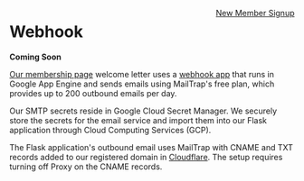 <a style="float:right" href="https://docs.google.com/forms/d/e/1FAIpQLScXSX0_myDcB4_Z32hpGC71PXVsMmgy_dyZPY0aPEWamyzV-w/viewform" class="btn btn-success">New Member Signup</a>

# Webhook

**Coming Soon**

[Our membership page](../) welcome letter uses a [webhook app](https://github.com/modelEarth/webhook) that runs in Google App Engine and sends emails using MailTrap's free plan, which provides up to 200 outbound emails per day. 

Our SMTP secrets reside in Google Cloud Secret Manager. We securely store the secrets for the email service and import them into our Flask application through Cloud Computing Services (GCP).

The Flask application's outbound email uses MailTrap with CNAME and TXT records added to our registered domain in [Cloudflare](../../../localsite/start/cloudflare/). The setup requires turning off Proxy on the CNAME records.